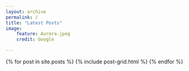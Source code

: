 ```yaml
---
layout: archive
permalink: /
title: "Latest Posts"
image:
    feature: Aurora.jpeg
    credit: Google

---
```


<div class="tiles">
{% for post in site.posts %}
	{% include post-grid.html %}
{% endfor %}
</div><!-- /.tiles -->